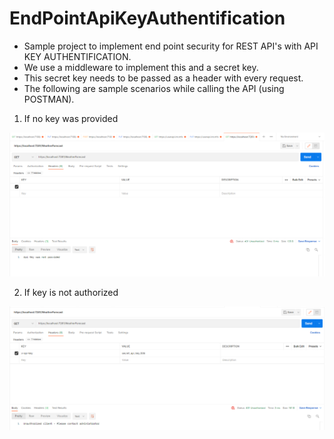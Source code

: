 # EndPointApiKeyAuthentification
- Sample project to implement end point security for REST API's with API KEY AUTHENTIFICATION.
- We use a middleware to implement this and a secret key. 
- This secret key needs to be passed as a header with every request.
- The following are sample scenarios while calling the API (using POSTMAN).
1. If no key was provided 

![alt text](https://github.com/dheerajnampally/EndPointApiKeyAuthentification/blob/main/Misc/NoKey.PNG?raw=true)

2. If key is not authorized

![alt text](https://github.com/dheerajnampally/EndPointApiKeyAuthentification/blob/main/Misc/Unauthorized.PNG?raw=true)

